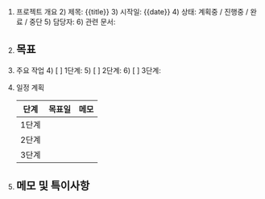 1. 프로젝트 개요
   2) 제목: {{title}}
   3) 시작일: {{date}}
   4) 상태: 계획중 / 진행중 / 완료 / 중단
   5) 담당자: 
   6) 관련 문서: 

7. 목표
   - 

3. 주요 작업
   4) [ ] 1단계: 
   5) [ ] 2단계: 
   6) [ ] 3단계: 

7. 일정 계획

   | 단계   | 목표일   | 메모     |
   |--------|----------|----------|
   | 1단계 |          |          |
   | 2단계 |          |          |
   | 3단계 |          |          |

8. 메모 및 특이사항
   - 
